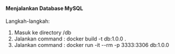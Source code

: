 #### Menjalankan Database MySQL

Langkah-langkah:
1. Masuk ke directory /db
2. Jalankan command : docker build -t db:1.0.0 .
3. Jalankan command : docker run -it --rm -p 3333:3306 db:1.0.0